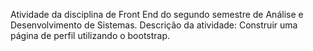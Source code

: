 Atividade da disciplina de Front End do segundo semestre de Análise e Desenvolvimento de Sistemas. 
Descrição da atividade: Construir uma página de perfil utilizando o bootstrap.
